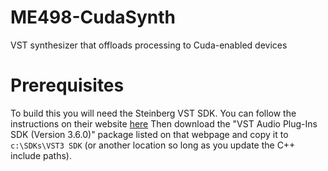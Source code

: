 # ME498-CudaSynth
VST synthesizer that offloads processing to Cuda-enabled devices

Prerequisites
========
To build this you will need the Steinberg VST SDK.
You can follow the instructions on their website [here](http://www.steinberg.net/en/company/developers.html)
Then download the "VST Audio Plug-Ins SDK (Version 3.6.0)" package listed on that webpage and copy it to `c:\SDKs\VST3 SDK` (or another location so long as you update the C++ include paths).
